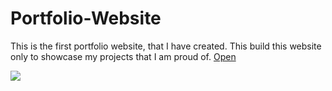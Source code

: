 # Portfolio-Website

This is the first portfolio website, that I have created. This build this website only to showcase my projects that I am proud of. 
<a href="https://ishan2608.github.io/Portfolio-Website/" target="_blank">Open</a>

<div>
  <img src="./Portfolio Website Flowchart.png">
</div>
